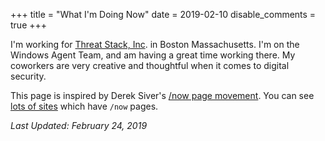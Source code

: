 +++
title = "What I'm Doing Now"
date = 2019-02-10
disable_comments = true
+++

I'm working for [Threat Stack, Inc](https://www.threatstack.com/). in Boston Massachusetts. I'm on the Windows Agent Team, and am having a great time working there. My coworkers are very creative and thoughtful when it comes to digital security.

This page is inspired by Derek Siver's [/now page movement](https://sivers.org/nowff). You can see [lots of sites](http://nownownow.com/) which have `/now` pages.

_Last Updated: February 24, 2019_
